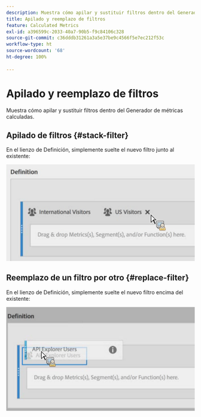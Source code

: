 ```yaml
---
description: Muestra cómo apilar y sustituir filtros dentro del Generador de métricas calculadas.
title: Apilado y reemplazo de filtros
feature: Calculated Metrics
exl-id: a396599c-2033-40a7-90b5-f9c84106c328
source-git-commit: c36dddb31261a3a5e37be9c4566f5e7ec212f53c
workflow-type: ht
source-wordcount: '68'
ht-degree: 100%

---
```


# Apilado y reemplazo de filtros

Muestra cómo apilar y sustituir filtros dentro del Generador de métricas calculadas.

## Apilado de filtros {#stack-filter}

En el lienzo de Definición, simplemente suelte el nuevo filtro junto al existente:

![](assets/cm_stack_seg.png)

## Reemplazo de un filtro por otro {#replace-filter}

En el lienzo de Definición, simplemente suelte el nuevo filtro encima del existente:

![](assets/cm_replace_seg.png)
